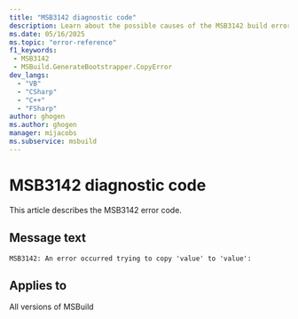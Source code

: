 ```yaml
---
title: "MSB3142 diagnostic code"
description: Learn about the possible causes of the MSB3142 build error, and get troubleshooting tips.
ms.date: 05/16/2025
ms.topic: "error-reference"
f1_keywords:
 - MSB3142
 - MSBuild.GenerateBootstrapper.CopyError
dev_langs:
  - "VB"
  - "CSharp"
  - "C++"
  - "FSharp"
author: ghogen
ms.author: ghogen
manager: mijacobs
ms.subservice: msbuild
---
```


# MSB3142 diagnostic code

<!-- :::ErrorDefinitionDescription::: -->
<!-- :::editable-content name="introDescription"::: -->
This article describes the MSB3142 error code.
<!-- :::editable-content-end::: -->

## Message text

<!-- :::editable-content name="messageText"::: -->
`MSB3142: An error occurred trying to copy 'value' to 'value':`
<!-- :::editable-content-end::: -->
<!-- MSB3142: An error occurred trying to copy '{0}' to '{1}': {2} -->

<!-- :::editable-content name="postOutputDescription"::: -->
<!--
{StrBegin="MSB3142: "}
-->
<!-- :::editable-content-end::: -->
<!-- :::ErrorDefinitionDescription-end::: -->

## Applies to

All versions of MSBuild
